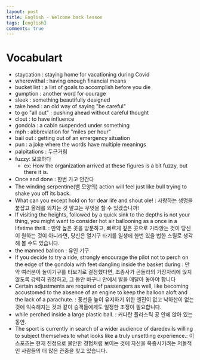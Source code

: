 ```yaml
---
layout: post
title: English - Welcome back lesson
tags: [english]
comments: true
---
```


# Vocabulart
- staycation : staying home for vacationing during Covid
- wherewithal : having enough financial means
- bucket list : a list of goals to accomplish before you die
- gumption : another word for courage
- sleek : something beautifully designed
- take heed : an old way of saying "be careful"
- to go "all out" : pushing ahead without careful thought
- clout : to have influence 
- gondola : a cabin suspended under something
- mph : abbreviation for "miles per hour"
- bail out : getting out of an emergency situation
- pun : a joke where the words have multiple meanings
- palpitations : 두근거림
- fuzzy: 모호하다
    - ex: How the organization arrived at these figures is a bit fuzzy, but there it is.
- Once and done : 한번 가고 안간다
- The winding serpentine(뱀 모양의) action will feel just like bull trying to shake you off its back.
- What can you except hold on for dear life and shout ole! : 사랑하는 생명을 붙잡고 올레를 외치는 것 말고는 무엇을 할 수 있겠습니까!
- If visiting the heights, followed by a quick sink to the depths is not your thing, you might want to consider hot air ballooning as a once in a lifetime thrill. : 만약 높은 곳을 방문하고, 빠르게 깊은 곳으로 가라앉는 것이 당신이 원하는 것이 아니라면, 당신은 열기구 타기를 일생에 한번 있을 법한 스릴로 생각해 볼 수도 있습니다.
- the manned balloon : 유인 기구
- If you decide to try a ride, strongly encourage  the pilot not to perch on the edge of the gondola with feet dangling inside the basket during : 만약 여러분이 놀이기구를 타보기로 결정했다면, 조종사가 곤돌라의 가장자리에 앉지 않도록 강력히 권장하고, 그 동안 바구니 안에서 발을 매달아 놓아야 합니다
- Certain adjustments are required of passengers as well, like becoming accustomed to the absence of an engine to keep the balloon aloft and the lack of a parachute. : 풍선을 높이 유지하기 위한 엔진이 없고 낙하산이 없는 것에 익숙해지는 것과 같이 승객들에게도 일정한 조정이 필요합니다.
- while perched inside a large plastic ball. : 커다란 플라스틱 공 안에 앉아 있는 동안.
- The sport is currently in search of a wider audience of daredevils willing to subject themselves to what looks like a truly unsettling experience.: 이 스포츠는 현재 진정으로 불안한 경험처럼 보이는 것에 자신을 복종시키려는 저돌적인 사람들의 더 많은 관중을 찾고 있습니다.
